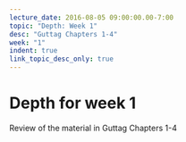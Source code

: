 ```yaml
---
lecture_date: 2016-08-05 09:00:00.00-7:00
topic: "Depth: Week 1"
desc: "Guttag Chapters 1-4"
week: "1"
indent: true
link_topic_desc_only: true
---
```



# Depth for week 1

Review of the material in Guttag Chapters 1-4

